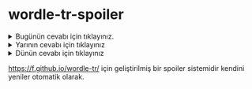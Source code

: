 # wordle-tr-spoiler

<details>
  <summary>Bugünün cevabı için tıklayınız.</summary>
  <br>
    <b> turfa </b>
</details>

<details>
  <summary>Yarının cevabı için tıklayınız</summary>
  <br>
   <b> şinik </b>
</details>

<details>
  <summary>Dünün cevabı için tıklayınız </summary>
  <br>
  <b> yankı </b>
</details>

https://f.github.io/wordle-tr/ için geliştirilmiş bir spoiler sistemidir kendini yeniler otomatik olarak.

